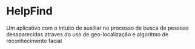 # HelpFind
Um aplicativo com o intuito de auxiliar no processo de busca de pessoas desaparecidas atraves do uso de geo-localização e algoritmo de reconhecimento facial
